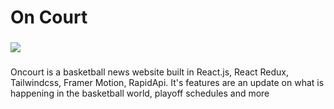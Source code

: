 <h1> On Court</h1>

###

<img src="https://github.com/Suralmk/On-Court/blob/main/src/assets/best-basketball-collage-design.jpg">

###

<p> Oncourt is a basketball news website built in React.js, React Redux, Tailwindcss, Framer Motion, RapidApi. It's features are an update on what is happening in the basketball world, playoff schedules and more
</p>
